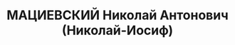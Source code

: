 ---
title: МАЦИЕВСКИЙ Николай Антонович (Николай-Иосиф)
description: "1894 р. н., м. Лібава Курляндської губ. Латиш, чл. КП.б)У, освіта середня,\
  \ 1-й секретар МК КП(б)У Проживав у м. Бердичів Житомирської обл. \n  Заарештований\
  \ 27 жовтня 1937 р. Обвинувачувався в причетності до к.-р. троцькістської терористичної\
  \ організації. ВК ВС СРСР 23 грудня 1937 р. засуджений до розстрілу. Вирок виконано\
  \ 23 грудня 1937 р. у м. Київ. \n  Реабілітований у 1959 р."
---